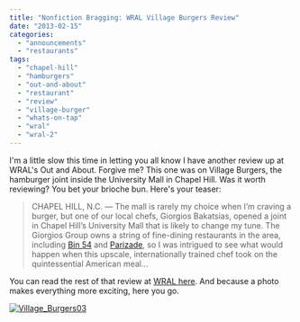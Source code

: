 ```yaml
---
title: "Nonfiction Bragging: WRAL Village Burgers Review"
date: "2013-02-15"
categories: 
  - "announcements"
  - "restaurants"
tags: 
  - "chapel-hill"
  - "hamburgers"
  - "out-and-about"
  - "restaurant"
  - "review"
  - "village-burger"
  - "whats-on-tap"
  - "wral"
  - "wral-2"
---
```


I'm a little slow this time in letting you all know I have another review up at WRAL's Out and About. Forgive me? This one was on Village Burgers, the hamburger joint inside the University Mall in Chapel Hill. Was it worth reviewing? You bet your brioche bun. Here's your teaser:

> CHAPEL HILL, N.C. — The mall is rarely my choice when I’m craving a burger, but one of our local chefs, Giorgios Bakatsias, opened a joint in Chapel Hill’s University Mall that is likely to change my tune. The Giorgios Group owns a string of fine-dining restaurants in the area, including [Bin 54](http://www.wral.com/entertainment/out_and_about/venue/12029021/) and [Parizade](http://www.wral.com/Durham/Restaurants-Bars/Parizade/7015509/), so I was intrigued to see what would happen when this upscale, internationally trained chef took on the quintessential American meal...

You can read the rest of that review at [WRAL here](http://www.wral.com/restaurant-review-village-burgers/12028976/ "Village Burgers Review"). And because a photo makes everything more exciting, here you go.

[![Village_Burgers03](http://s3.amazonaws.com/thegourmez-wpmedia/2013/02/Village_Burgers03.jpg)](http://www.thegourmez.com/2013/02/nonfiction-bragging-wral-village-burgers-review/village_burgers03/)
